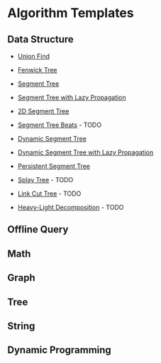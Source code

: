 # Algorithm Templates

## Data Structure 

 - [Union Find](./data_structure/union_find/)
 - [Fenwick Tree](./data_structure/fenwick_tree/)
 - [Segment Tree](./data_structure/segment_tree/)
 - [Segment Tree with Lazy Propagation](./data_structure/segment_tree_with_lazy_propagation)
 - [2D Segment Tree](./data_structure/2d_segment_tree)
 - [Segment Tree Beats](.) - TODO
 - [Dynamic Segment Tree](./data_structure/dynamic_segment_tree)
 - [Dynamic Segment Tree with Lazy Propagation](./data_structure/dynamic_segment_tree_with_lazy_propagation)

 - [Persistent Segment Tree](./data_structure/persistent_segment_tree)
 - [Splay Tree](./data_structure/splay_tree) - TODO
 - [Link Cut Tree](./data_structure/link_cut_tree) - TODO

 - [Heavy-Light Decomposition](.) - TODO

## Offline Query

## Math

## Graph

## Tree

## String

## Dynamic Programming
